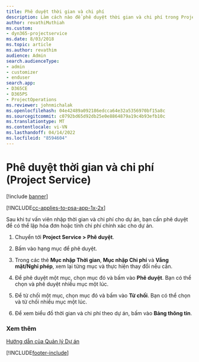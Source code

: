 ```yaml
---
title: Phê duyệt thời gian và chi phí
description: Làm cách nào để phê duyệt thời gian và chi phí trong Project Service
author: revathiMuthiah
ms.custom:
- dyn365-projectservice
ms.date: 8/03/2018
ms.topic: article
ms.author: revathim
audience: Admin
search.audienceType:
- admin
- customizer
- enduser
search.app:
- D365CE
- D365PS
- ProjectOperations
ms.reviewer: johnmichalak
ms.openlocfilehash: 04e42489a092186edcca64e32a5356970bf15a8c
ms.sourcegitcommit: c0792bd65d92db25e0e8864879a19c4b93efb10c
ms.translationtype: MT
ms.contentlocale: vi-VN
ms.lasthandoff: 04/14/2022
ms.locfileid: "8594604"
---
```

# <a name="approve-time-and-expenses-project-service"></a>Phê duyệt thời gian và chi phí (Project Service)

[!include [banner](../includes/psa-now-project-operations.md)]

[!INCLUDE[cc-applies-to-psa-app-1x-2x](../includes/cc-applies-to-psa-app-1x-2x.md)]

Sau khi tư vấn viên nhập thời gian và chi phí cho dự án, bạn cần phê duyệt để có thể lập hóa đơn hoặc tính chi phí chính xác cho dự án.  
  
1.  Chuyển tới **Project Service > Phê duyệt**.  
  
2.  Bấm vào hạng mục để phê duyệt.  
  
3.  Trong các thẻ **Mục nhập Thời gian**, **Mục nhập Chi phí** và **Vắng mặt/Nghỉ phép**, xem lại từng mục và thực hiện thay đổi nếu cần.  
  
4.  Để phê duyệt một mục, chọn mục đó và bấm vào **Phê duyệt**. Bạn có thể chọn và phê duyệt nhiều mục một lúc.  
  
5.  Để từ chối một mục, chọn mục đó và bấm vào **Từ chối**. Bạn có thể chọn và từ chối nhiều mục một lúc.  
  
6.  Để xem biểu đồ thời gian và chi phí theo dự án, bấm vào **Bảng thông tin**.  
  
### <a name="see-also"></a>Xem thêm  
 [Hướng dẫn của Quản lý Dự án](../psa/project-manager-guide.md)


[!INCLUDE[footer-include](../includes/footer-banner.md)]
